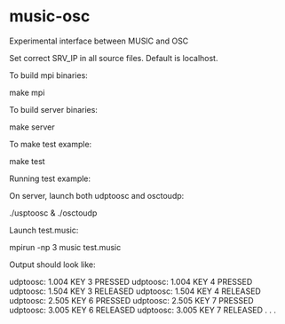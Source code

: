 # music-osc
Experimental interface between MUSIC and OSC

Set correct SRV_IP in all source files. Default is localhost.

To build mpi binaries:

make mpi

To build server binaries:

make server

To make test example:

make test

Running test example:

On server, launch both udptoosc and osctoudp:

./usptoosc & ./osctoudp

Launch test.music:

mpirun -np 3 music test.music

Output should look like:

udptoosc: 1.004 KEY 3 PRESSED
udptoosc: 1.004 KEY 4 PRESSED
udptoosc: 1.504 KEY 3 RELEASED
udptoosc: 1.504 KEY 4 RELEASED
udptoosc: 2.505 KEY 6 PRESSED
udptoosc: 2.505 KEY 7 PRESSED
udptoosc: 3.005 KEY 6 RELEASED
udptoosc: 3.005 KEY 7 RELEASED
.
.
.
